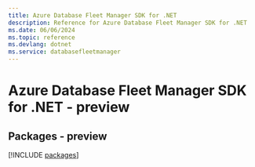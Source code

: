 ```yaml
---
title: Azure Database Fleet Manager SDK for .NET
description: Reference for Azure Database Fleet Manager SDK for .NET
ms.date: 06/06/2024
ms.topic: reference
ms.devlang: dotnet
ms.service: databasefleetmanager
---
```

# Azure Database Fleet Manager SDK for .NET - preview
## Packages - preview
[!INCLUDE [packages](database-fleet-manager-index.md)]